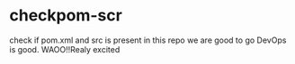 # checkpom-scr
check if pom.xml and src is present in this repo
we are good to go
DevOps is good.
WAOO!!Realy excited
